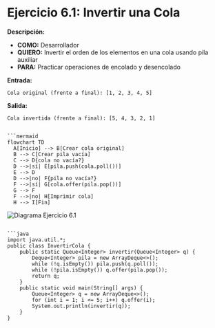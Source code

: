 # Ejercicio 6.1: Invertir una Cola  
**Descripción:**  
- **COMO:** Desarrollador  
- **QUIERO:** Invertir el orden de los elementos en una cola usando pila auxiliar  
- **PARA:** Practicar operaciones de encolado y desencolado  

**Entrada:**  
```
Cola original (frente a final): [1, 2, 3, 4, 5]
```

**Salida:**  
```
Cola invertida (frente a final): [5, 4, 3, 2, 1]
```
```

```mermaid
flowchart TD
  A[Inicio] --> B[Crear cola original]  
  B --> C[Crear pila vacía]  
  C --> D{cola no vacía?}  
  D -->|sí| E[pila.push(cola.poll())]  
  E --> D  
  D -->|no| F{pila no vacía?}  
  F -->|sí| G[cola.offer(pila.pop())]  
  G --> F  
  F -->|no| H[Imprimir cola]  
  H --> I[Fin]
```

![Diagrama Ejercicio 6.1](diagram1.png)
```

```java
import java.util.*;
public class InvertirCola {
    public static Queue<Integer> invertir(Queue<Integer> q) {
        Deque<Integer> pila = new ArrayDeque<>();
        while (!q.isEmpty()) pila.push(q.poll());
        while (!pila.isEmpty()) q.offer(pila.pop());
        return q;
    }
    public static void main(String[] args) {
        Queue<Integer> q = new ArrayDeque<>();
        for (int i = 1; i <= 5; i++) q.offer(i);
        System.out.println(invertir(q));
    }
}
```